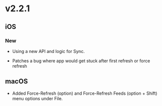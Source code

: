 # v2.2.1

## iOS

### New 

- Using a new API and logic for Sync. 

- Patches a bug where app would get stuck after first refresh or force refresh

## macOS 

- Added Force-Refresh (option) and Force-Refresh Feeds (option + Shift) menu options under File. 
